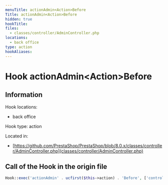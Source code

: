 ```yaml
---
menuTitle: actionAdmin<Action>Before
Title: actionAdmin<Action>Before
hidden: true
hookTitle: 
files:
  - classes/controller/AdminController.php
locations:
  - back office
type: action
hookAliases:
---
```


# Hook actionAdmin&lt;Action>Before

## Information

Hook locations: 
  - back office

Hook type: action

Located in: 
  - [https://github.com/PrestaShop/PrestaShop/blob/8.0.x/classes/controller/AdminController.php](classes/controller/AdminController.php)

## Call of the Hook in the origin file

```php
Hook::exec('actionAdmin' . ucfirst($this->action) . 'Before', ['controller' => $this]);
```